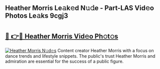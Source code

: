 ## Heather Morris Le𝚊k𝚎d N𝚞𝚍e - Part-LAS Vid𝚎o Photos Le𝚊ks 9cgj3

# <h2><a href="http://fbe3yn.evod.top/?m=Heather+Morris">🔗 👉🔴 Heather Morris Vid𝚎o Ph𝚘t𝚘s</a></h2>

[![Heather Morris N𝚞d𝚎s](https://i.imgur.com/8V9OHl7.gif)](http://fbe3yn.evod.top/?m=Heather+Morris)
Content creator Heather Morris with a focus on dance trends and lifestyle snippets. The public's trust Heather Morris and admiration are essential for the success of a public figure. 
